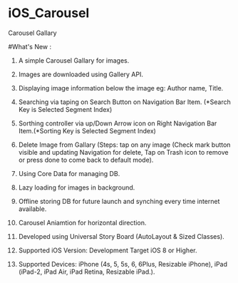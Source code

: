 # iOS_Carousel
Carousel Gallary

#What's New :

1. A simple Carousel Gallary for images.

2. Images are downloaded using Gallery API.

3. Displaying image information below the image eg: Author name, Title.

4. Searching via taping on Search Button on Navigation Bar Item. (*Search Key is Selected Segment Index)

5. Sorthing controller via up/Down Arrow icon on Right Navigation Bar Item.(*Sorting Key is Selected Segment Index)

6. Delete Image from Gallary (Steps: tap on any image (Check mark button visible and updating Navigation for delete, Tap on Trash icon to remove or press done to come back to default mode).

7. Using Core Data for managing DB.

8. Lazy loading for images in background.

9. Offline storing DB for future launch and synching every time internet available.

10. Carousel Aniamtion for horizontal direction.

11. Developed using Universal Story Board (AutoLayout & Sized Classes).

12. Supported iOS Version: Development Target iOS 8 or Higher. 

12. Supported Devices: iPhone (4s, 5, 5s, 6, 6Plus, Resizable iPhone), iPad (iPad-2, iPad Air, iPad Retina, Resizable iPad.).
